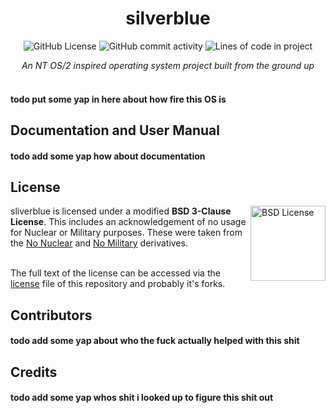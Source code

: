 <div align="center">

# silverblue

![GitHub License](https://img.shields.io/badge/BSD%203--Clause-C?style=plastic&logo=bsd&label=license&color=a11616)
![GitHub commit activity](https://img.shields.io/github/commit-activity/m/luxploit/silverblue?style=plastic)
<img alt="Lines of code in project" src="https://img.shields.io/endpoint?url=https://ghloc.vercel.app/api/luxploit/silverblue/badge?filter=.py$,.sh$&style=plastic&logoColor=white&label=lines%20of%20code&color=42bc14"></a>

*An NT OS/2 inspired operating system project built from the ground up*
<br>
<br>
</div>

#### todo put some yap in here about how fire this OS is

## Documentation and User Manual
#### todo add some yap how about documentation

## License
<a href="https://github.com/luxploit/silverblue/blob/trunk/LICENSE">
  <img align="right" height="120" alt="BSD License" src="https://fossa.com/blog/content/images/2021/03/BSD.png" />
</a>
sliverblue is licensed under a modified <b>BSD 3-Clause License</b>. This includes an acknowledgement of no usage for Nuclear or Military purposes. 
These were taken from the <a href="https://spdx.org/licenses/BSD-3-Clause-No-Nuclear-Warranty.html">No Nuclear</a> and <a href="https://spdx.org/licenses/BSD-3-Clause-No-Military-License.html">No Military</a> derivatives.
<br><br>

The full text of the license can be accessed via the [license](LICENSE) file of this repository and probably it's forks.

## Contributors
#### todo add some yap about who the fuck actually helped with this shit

## Credits
#### todo add some yap whos shit i looked up to figure this shit out
